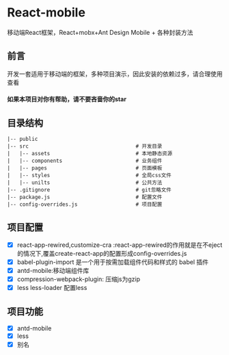# React-mobile
  移动端React框架，React+mobx+Ant Design Mobile + 各种封装方法

## 前言
  开发一套适用于移动端的框架，多种项目演示，因此安装的依赖过多，请合理使用查看

#### 如果本项目对你有帮助，请不要吝啬你的star

## 目录结构

    |-- public                                
    |-- src                                   # 开发目录
    |   |-- assets                            # 本地静态资源
    |   |-- components                        # 业务组件
    |   |-- pages                             # 页面模板
    |   |-- styles                            # 全局css文件
    |   |-- unilts                            # 公共方法
    |-- .gitignore                            # git忽略文件
    |-- package.js                            # 配置文件
    |-- config-overrides.js                   # 项目配置
## 项目配置

  - [x] react-app-rewired,customize-cra :react-app-rewired的作用就是在不eject的情况下,覆盖create-react-app的配置形成config-overrides.js
  - [x] babel-plugin-import 是一个用于按需加载组件代码和样式的 babel 插件
  - [x] antd-mobile:移动端组件库
  - [x] compression-webpack-plugin:  压缩js为gzip
  - [x] less less-loader 配置less

## 项目功能

  - [x] antd-mobile
  - [x] less
  - [x] 别名